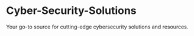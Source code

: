 # Cyber-Security-Solutions
Your go-to source for cutting-edge cybersecurity solutions and resources.

